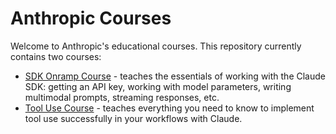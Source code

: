 # Anthropic Courses

Welcome to Anthropic's educational courses. This repository currently contains two courses:

- [SDK Onramp Course](./SDKOnramp/README.md) - teaches the essentials of working with the Claude SDK: getting an API key, working with model parameters, writing multimodal prompts, streaming responses, etc.
- [Tool Use Course](./ToolUse/README.md) - teaches everything you need to know to implement tool use successfully in your workflows with Claude.
